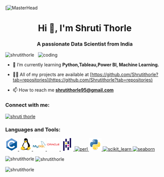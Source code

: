 [![MasterHead](https://png.pngtree.com/thumb_back/fh260/background/20230317/pngtree-science-and-technology-big-data-operation-panel-advertising-background-image_1948082.jpg)

<h1 align="center">Hi 👋, I'm Shruti Thorle</h1>
<h3 align="center">A passionate Data Scientist from India</h3>

<img align="right" alt="coding" width="400" src="https://cdn.dribbble.com/users/1364029/screenshots/16093268/media/68e82a7fb4904614a9066d6b540c14b2.gif">

<p align="left"> <img src="https://komarev.com/ghpvc/?username=shrutithorle&label=Profile%20views&color=0e75b6&style=flat" alt="shrutithorle" /> </p>

- 🌱 I’m currently learning **Python,Tableau,Power BI, Machine Learning.**

- 👨‍💻 All of my projects are available at [https://github.com/Shrutithorle?tab=repositories](https://github.com/Shrutithorle?tab=repositories)

- 📫 How to reach me **shrutithorle95@gmail.com**

<h3 align="left">Connect with me:</h3>
<p align="left">
<a href="https://linkedin.com/in/shruti thorle" target="blank"><img align="center" src="https://raw.githubusercontent.com/rahuldkjain/github-profile-readme-generator/master/src/images/icons/Social/linked-in-alt.svg" alt="shruti thorle" height="30" width="40" /></a>
</p>

<h3 align="left">Languages and Tools:</h3>
<p align="left"> <a href="https://www.cprogramming.com/" target="_blank" rel="noreferrer"> <img src="https://raw.githubusercontent.com/devicons/devicon/master/icons/c/c-original.svg" alt="c" width="40" height="40"/> </a> <a href="https://www.linux.org/" target="_blank" rel="noreferrer"> <img src="https://raw.githubusercontent.com/devicons/devicon/master/icons/linux/linux-original.svg" alt="linux" width="40" height="40"/> </a> <a href="https://www.mysql.com/" target="_blank" rel="noreferrer"> <img src="https://raw.githubusercontent.com/devicons/devicon/master/icons/mysql/mysql-original-wordmark.svg" alt="mysql" width="40" height="40"/> </a> <a href="https://www.oracle.com/" target="_blank" rel="noreferrer"> <img src="https://raw.githubusercontent.com/devicons/devicon/master/icons/oracle/oracle-original.svg" alt="oracle" width="40" height="40"/> </a> <a href="https://pandas.pydata.org/" target="_blank" rel="noreferrer"> <img src="https://raw.githubusercontent.com/devicons/devicon/2ae2a900d2f041da66e950e4d48052658d850630/icons/pandas/pandas-original.svg" alt="pandas" width="40" height="40"/> </a> <a href="https://www.perl.org/" target="_blank" rel="noreferrer"> <img src="https://api.iconify.design/logos-perl.svg" alt="perl" width="40" height="40"/> </a> <a href="https://www.python.org" target="_blank" rel="noreferrer"> <img src="https://raw.githubusercontent.com/devicons/devicon/master/icons/python/python-original.svg" alt="python" width="40" height="40"/> </a> <a href="https://scikit-learn.org/" target="_blank" rel="noreferrer"> <img src="https://upload.wikimedia.org/wikipedia/commons/0/05/Scikit_learn_logo_small.svg" alt="scikit_learn" width="40" height="40"/> </a> <a href="https://seaborn.pydata.org/" target="_blank" rel="noreferrer"> <img src="https://seaborn.pydata.org/_images/logo-mark-lightbg.svg" alt="seaborn" width="40" height="40"/> </a> </p>

<p><img align="left" src="https://github-readme-stats.vercel.app/api/top-langs?username=shrutithorle&show_icons=true&locale=en&layout=compact" alt="shrutithorle" /></p>

<p>&nbsp;<img align="center" src="https://github-readme-stats.vercel.app/api?username=shrutithorle&show_icons=true&locale=en" alt="shrutithorle" /></p>

<p><img align="center" src="https://github-readme-streak-stats.herokuapp.com/?user=shrutithorle&" alt="shrutithorle" /></p>
